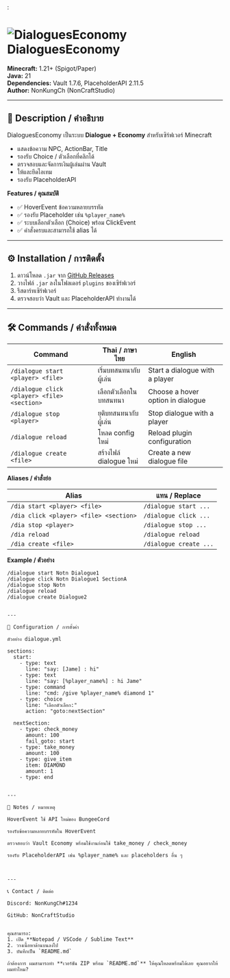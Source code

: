 :

# ![DialoguesEconomy](https://img.shields.io/badge/DialoguesEconomy-v1.0.0-blue) DialoguesEconomy

**Minecraft:** 1.21+ (Spigot/Paper)  
**Java:** 21  
**Dependencies:** Vault 1.7.6, PlaceholderAPI 2.11.5  
**Author:** NonKungCh (NonCraftStudio)

---

## 📖 Description / คำอธิบาย
DialoguesEconomy เป็นระบบ **Dialogue + Economy** สำหรับเซิร์ฟเวอร์ Minecraft  
- แสดงข้อความ NPC, ActionBar, Title  
- รองรับ Choice / ตัวเลือกที่คลิกได้  
- ตรวจสอบและจัดการเงินผู้เล่นผ่าน Vault  
- ให้และยึดไอเทม  
- รองรับ PlaceholderAPI  

**Features / คุณสมบัติ**
- ✅ HoverEvent ข้อความหลายบรรทัด  
- ✅ รองรับ Placeholder เช่น `%player_name%`  
- ✅ ระบบเลือกตัวเลือก (Choice) พร้อม ClickEvent  
- ✅ คำสั่งครบและสามารถใช้ alias ได้  

---

## ⚙️ Installation / การติดตั้ง
1. ดาวน์โหลด `.jar` จาก [GitHub Releases](https://github.com/NonCraftStudio/DialoguesEconomy)  
2. วางไฟล์ `.jar` ลงในโฟลเดอร์ `plugins` ของเซิร์ฟเวอร์  
3. รีสตาร์ทเซิร์ฟเวอร์  
4. ตรวจสอบว่า Vault และ PlaceholderAPI ทำงานได้  

---

## 🛠️ Commands / คำสั่งทั้งหมด

| Command | Thai / ภาษาไทย | English |
|---------|----------------|---------|
| `/dialogue start <player> <file>` | เริ่มบทสนทนากับผู้เล่น | Start a dialogue with a player |
| `/dialogue click <player> <file> <section>` | เลือกตัวเลือกในบทสนทนา | Choose a hover option in dialogue |
| `/dialogue stop <player>` | ยุติบทสนทนากับผู้เล่น | Stop dialogue with a player |
| `/dialogue reload` | โหลด config ใหม่ | Reload plugin configuration |
| `/dialogue create <file>` | สร้างไฟล์ dialogue ใหม่ | Create a new dialogue file |

**Aliases / คำสั่งย่อ**

| Alias | แทน / Replace |
|-------|----------------|
| `/dia start <player> <file>` | `/dialogue start ...` |
| `/dia click <player> <file> <section>` | `/dialogue click ...` |
| `/dia stop <player>` | `/dialogue stop ...` |
| `/dia reload` | `/dialogue reload` |
| `/dia create <file>` | `/dialogue create ...` |

**Example / ตัวอย่าง**
```text
/dialogue start Notn Dialogue1
/dialogue click Notn Dialogue1 SectionA
/dialogue stop Notn
/dialogue reload
/dialogue create Dialogue2


---

📝 Configuration / การตั้งค่า

ตัวอย่าง dialogue.yml

sections:
  start:
    - type: text
      line: "say: [Jame] : hi"
    - type: text
      line: "say: [%player_name%] : hi Jame"
    - type: command
      line: "cmd: /give %player_name% diamond 1"
    - type: choice
      line: "เลือกตัวเลือก:"
      action: "goto:nextSection"

  nextSection:
    - type: check_money
      amount: 100
      fail_goto: start
    - type: take_money
      amount: 100
    - type: give_item
      item: DIAMOND
      amount: 1
    - type: end


---

📌 Notes / หมายเหตุ

HoverEvent ใช้ API ใหม่ของ BungeeCord

รองรับข้อความหลายบรรทัดใน HoverEvent

ตรวจสอบว่า Vault Economy พร้อมใช้งานก่อนใช้ take_money / check_money

รองรับ PlaceholderAPI เช่น %player_name% และ placeholders อื่น ๆ



---

📞 Contact / ติดต่อ

Discord: NonKungCh#1234

GitHub: NonCraftStudio


คุณสามารถ:
1. เปิด **Notepad / VSCode / Sublime Text**  
2. วางเนื้อหาด้านบนลงไป  
3. บันทึกเป็น `README.md`  

ถ้าต้องการ ผมสามารถทำ **เวอร์ชัน ZIP พร้อม `README.md`** ให้คุณโหลดพร้อมได้เลย คุณอยากให้ผมทำไหม?

